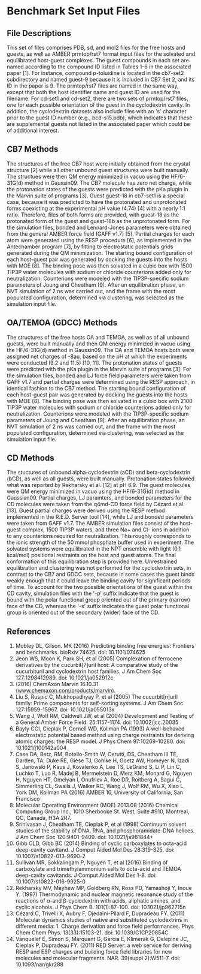 # Benchmark Set Input Files

## File Descriptions
This set of files comprises PDB, sd, and mol2 files for the free hosts and guests, as well as AMBER prmtop/rst7 format input files for the solvated and equilibrated host-guest complexes. The guest compounds in each set are named according to the compound ID listed in Tables 1-6 in the associated paper [1]. For instance, compound p-toluidine is located in the cb7-set2 subdirectory and named guest-9 because it is included in CB7 Set 2, and its ID in the paper is 9. The prmtop/rst7 files are named in the same way, except that both the host identifier name and guest ID are used for the filename. For cd-set1 and cd-set2, there are two sets of prmtop/rst7 files, one for each possible orientation of the guest in the cyclodextrin cavity. In addition, the cyclodextrin datasets also include files with an 's' character prior to the guest ID number (e.g., bcd-s15.pdb), which indicates that these are supplemental guests not listed in the associated paper which could be of additional interest.

## CB7 Methods
The structures of the free CB7 host were initially obtained from the crystal structure [2] while all other unbound guest structures were built manually. The structues were then QM energy minimized in vacuo using the HF/6-31G(d) method in Gaussin09. The CB7 molecule has zero net charge, while the protonation states of the guests were predicted with the pKa plugin in the Marvin suite of programs [3]. Guest guest-18 in cb7-set1 is a special case, because it was predicted to have the protonated and unprotonated forms coexisting at the experimental pH value (4.74) [4] with a nearly 1:1 ratio. Therefore, files of both forms are provided, with guest-18 as the protonated form of the guest and guest-18b as the unprotonated form. For the simulation files, bonded and Lennard-Jones parameters were obtained from the general AMBER force field (GAFF v1.7) [5]. Partial charges for each atom were generated using the RESP procedure [6], as implemented in the Antechamber program [7], by fitting to electrostatic potentials grids generated during the QM minimization. The starting bound configuration of each host-guest pair was generated by docking the guests into the hosts with MOE [8]. The binding pose was then solvated in a cubic box with 1500 TIP3P water molecules with sodium or chloride counterions added only for neutralization. Counterions were modeled with the TIP3P-specific sodium parameters of Joung and Cheatham [9]. After an equilibration phase, an NVT simulation of 2 ns was carried out, and the frame with the most populated configuration, determined via clustering, was selected as the simulation input file.


## OA/TEMOA (GDCC) Methods
The structures of the free hosts OA and TEMOA, as well as of all unbound guests, were built manually and then QM energy minimized in vacuo using the HF/6-31G(d) method in Gaussin09. The OA and TEMOA hosts both were assigned net charges of -8au, based on the pH at which the experiments were conducted (9.2 and 11.5) [10, 11]. The protonation states of guests were predicted with the pKa plugin in the Marvin suite of programs [3]. For the simulation files, bonded and LJ force field parameters were taken from GAFF v1.7 and partial charges were determined using the RESP approach, in identical fashion to the CB7 method. The starting bound configuration of each host-guest pair was generated by docking the guests into the hosts with MOE [8].  The binding pose was then solvated in a cubic box with 2100 TIP3P water molecules with sodium or chloride counterions added only for neutralization. Counterions were modeled with the TIP3P-specific sodium parameters of Joung and Cheatham [9]. After an equilibration phase, an NVT simulation of 2 ns was carried out, and the frame with the most populated configuration, determined via clustering, was selected as the simulation input file.


## CD Methods
The stuctures of unbound alpha-cyclodextrin (aCD) and beta-cyclodextrin (bCD), as well as all guests, were built manually. Protonation states followed what was reported by Rekharsky et al. [12] at pH 6.9. The guest molecules were QM energy minimized in vacuo using the HF/6-31G(d) method in Gaussian09. Partial charges, LJ paramters, and bonded parameters for the CD molecules were taken from the q4md-CD force field by Cézard et al. [13]. Guest partial charges were derived using the RESP method implemented in the R.E.D. Server tool [14], while LJ and bonded parameters were taken from GAFF v1.7. The AMBER simulation files consist of the host-guest complex, 1500 TIP3P waters, and three Na+ and Cl- ions in addition to any counterions required for neutralization.  This roughly corresponds to the ionic strength of the 50 mmol phosphate buffer used in experiment. The solvated systems were equilibrated in the NPT ensemble with light (0.1 kcal/mol) positional restraints on the host and guest atoms. The final conformation of this equilibration step is provided here. Unrestrained equilibration and clustering was not performed for the cyclodextrin sets, in contrast to the CB7 and GDCC sets, because in some cases the guest binds weakly enough that it could leave the binding cavity for significant periods of time. To account for the two possible orientations of the guest within the CD cavity, simulation files with the '-p' suffix indicate that the guest is bound with the polar functional group oriented out of the primary (narrow) face of the CD, whereas the '-s' suffix indicates the guest polar functional group is oriented out of the secondary (wider) face of the CD.


## References
1. Mobley DL, Gilson. MK (2016) Predicting binding free energies: Frontiers and benchmarks. bioRxiv 74625. doi: 10.1101/074625
2. Jeon WS, Moon K, Park SH, et al (2005) Complexation of ferrocene derivatives by the cucurbit[7]uril host: A comparative study of the cucurbituril and cyclodextrin host families. J Am Chem Soc 127:1298412989. doi: 10.1021/ja052912c
3. (2016) ChemAxon Marvin 16.10.31 (www.chemaxon.com/products/marvin).
4. Liu S, Ruspic C, Mukhopadhyay P, et al (2005) The cucurbit[n]uril family: Prime components for self-sorting systems. J Am Chem Soc 127:15959-15967. doi: 10.1021/ja055013x
5. Wang J, Wolf RM, Caldwell JW, et al (2004) Development and Testing of a General Amber Force Field. 25:1157-1174. doi: 10.1002/jcc.20035
6. Bayly CCI, Cieplak P, Cornell WD, Kollman PA (1993) A well-behaved electrostatic potential based method using charge restraints for deriving atomic charges: the RESP model. J Phys Chem 97:10269-10280. doi: 10.1021/j100142a004
7. Case DA, Betz, RM, Botello-Smith W, Cerutti, DS, Cheatham III TE, Darden, TA, Duke RE, Giese TJ, Gohlke H, Goetz AW, Homeyer N, Izadi S, Janowski P, Kaus J, Kovalenko A, Lee TS, LeGrand S, Li P, Lin C, Luchko T, Luo R, Madej B, Mermelstein D, Merz KM, Monard G, Nguyen H, Nguyen HT, Omelyan I, Onufriev A, Roe DR, Roitberg A, Sagui C, Simmerling CL, Swails J, Walker RC, Wang J, Wolf RM, Wu X, Xiao L, York DM, Kollman PA (2016) AMBER 16, University of California, San Francisco
8. Molecular Operating Environment (MOE) 2013.08 (2016) Chemical Computing Group Inc., 1010 Sherbooke St. West, Suite #910, Montreal, QC, Canada, H3A 2R7.
9. Srinivasan J, Cheatham TE, Cieplak P, et al (1998) Continuum solvent studies of the stability of DNA, RNA, and phosphoramidate-DNA helices. J Am Chem Soc 120:9401-9409. doi: 10.1021/ja981844+
10. Gibb CLD, Gibb BC (2014) Binding of cyclic carboxylates to octa-acid deep-cavity cavitand. J Comput Aided Mol Des 28:319-325. doi: 10.1007/s10822-013-9690-2
11. Sullivan MR, Sokkalingam P, Nguyen T, et al (2016) Binding of carboxylate and trimethylammonium salts to octa-acid and TEMOA deep-cavity cavitands. J Comput Aided Mol Des 1-8. doi: 10.1007/s10822-016-9925-0
12. Rekharsky MV, Mayhew MP, Goldberg RN, Ross PD, Yamashoji Y, Inoue Y. (1997) Thermodynamic and nuclear magnetic resonance study of the reactions of α-and β-cyclodextrin with acids, aliphatic amines, and cyclic alcohols. J Phys Chem B. 101(1):87-100. doi: 10.1021/jp962715n
13. Cézard C, Trivelli X, Aubry F, Djedaïni-Pilard F, Dupradeau FY. (2011) Molecular dynamics studies of native and substituted cyclodextrins in different media: 1. Charge derivation and force field performances. Phys Chem Chem Phys. 13(33):15103-21. doi: 10.1039/C1CP20854C
14. Vanquelef E, Simon S, Marquant G, Garcia E, Klimerak G, Delepine JC, Cieplak P, Dupradeau FY. (2011) RED Server: a web service for deriving RESP and ESP charges and building force field libraries for new molecules and molecular fragments. NAR. 39(suppl 2):W511-7. doi: 10.1093/nar/gkr288
